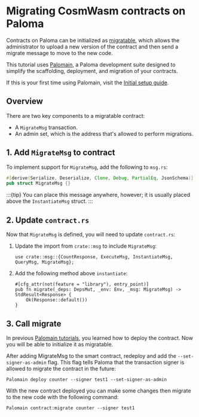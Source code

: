 # Migrating CosmWasm contracts on Paloma

Contracts on Paloma can be initialized as [migratable](../../module-specifications/spec-wasm.mdl#migration), which allows the administrator to upload a new version of the contract and then send a migrate message to move to the new code.

This tutorial uses [Palomain](README.md), a Paloma development suite designed to simplify the scaffolding, deployment, and migration of your contracts. 

If this is your first time using Palomain, visit the [Initial setup guide](initial-setup.md). 

## Overview

There are two key components to a migratable contract: 

- A `MigrateMsg` transaction. 
- An admin set, which is the address that's allowed to perform migrations. 

## 1. Add `MigrateMsg` to contract

To implement support for `MigrateMsg`, add the following to `msg.rs`: 

   ```rust
   #[derive(Serialize, Deserialize, Clone, Debug, PartialEq, JsonSchema)]
   pub struct MigrateMsg {}
   ```
:::{tip}
You can place this message anywhere, however; it is usually placed above the `InstantiateMsg` struct.
:::
## 2. Update `contract.rs`

Now that `MigrateMsg` is defined, you will need to update `contract.rs`:

1. Update the import from `crate::msg` to include `MigrateMsg`:

   ```
   use crate::msg::{CountResponse, ExecuteMsg, InstantiateMsg, QueryMsg, MigrateMsg};
   ```

2. Add the following method above `instantiate`: 

   ```
   #[cfg_attr(not(feature = "library"), entry_point)]
   pub fn migrate(_deps: DepsMut, _env: Env, _msg: MigrateMsg) -> StdResult<Response> {
       Ok(Response::default())
   }
   ```

## 3. Call migrate

In previous [Palomain tutorials](README.md), you learned how to deploy the contract. Now you will be able to initialize it as migratable. 

After adding MigrateMsg to the smart contract, redeploy and add the `--set-signer-as-admin` flag. 
This flag tells Paloma that the transaction signer is allowed to migrate the contract in the future:


   ```
   Palomain deploy counter --signer test1 --set-signer-as-admin
   ```

With the new contract deployed you can make some changes then migrate to the new code with the following command: 

   ```
   Palomain contract:migrate counter --signer test1
   ```
